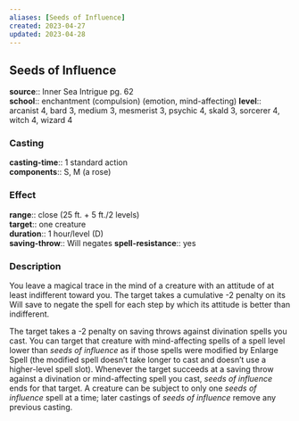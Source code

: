 ```yaml
---
aliases: [Seeds of Influence]
created: 2023-04-27
updated: 2023-04-28
---
```


## Seeds of Influence

**source**:: Inner Sea Intrigue pg. 62  
**school**:: enchantment (compulsion) (emotion, mind-affecting)
**level**:: arcanist 4, bard 3, medium 3, mesmerist 3, psychic 4, skald 3, sorcerer 4, witch 4, wizard 4

### Casting

**casting-time**:: 1 standard action  
**components**:: S, M (a rose)

### Effect

**range**:: close (25 ft. + 5 ft./2 levels)  
**target**:: one creature  
**duration**:: 1 hour/level (D)  
**saving-throw**:: Will negates
**spell-resistance**:: yes

### Description

You leave a magical trace in the mind of a creature with an attitude of at least indifferent toward you. The target takes a cumulative -2 penalty on its Will save to negate the spell for each step by which its attitude is better than indifferent.  
  
The target takes a -2 penalty on saving throws against divination spells you cast. You can target that creature with mind-affecting spells of a spell level lower than *seeds of influence* as if those spells were modified by Enlarge Spell (the modified spell doesn’t take longer to cast and doesn’t use a higher-level spell slot). Whenever the target succeeds at a saving throw against a divination or mind-affecting spell you cast, *seeds of influence* ends for that target. A creature can be subject to only one *seeds of influence* spell at a time; later castings of *seeds of influence* remove any previous casting.
